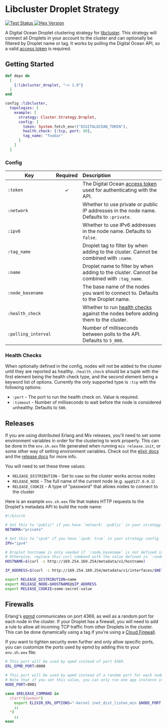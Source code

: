 # Libcluster Droplet Strategy

<a href="https://github.com/jsonmaur/libcluster_droplet/actions/workflows/test.yml">
  <img alt="Test Status" src="https://img.shields.io/github/actions/workflow/status/jsonmaur/libcluster_droplet/test.yml?label=test&style=plastic">
</a>

<a href="https://hexdocs.pm/libcluster_droplet/">
  <img alt="Hex Version" src="https://img.shields.io/hexpm/v/libcluster_droplet?style=plastic" />
</a>

A Digital Ocean Droplet clustering strategy for [libcluster](https://github.com/bitwalker/libcluster). This strategy will connect all Droplets in your account to the cluster and can optionally be filtered by Droplet name or tag. It works by polling the Digital Ocean API, so a valid [access token](https://docs.digitalocean.com/reference/api/create-personal-access-token/) is required.

## Getting Started

```elixir
def deps do
  [
    {:libcluster_droplet, "~> 1.0"}
  ]
end
```

```elixir
config :libcluster,
  topologies: [
    example: [
      strategy: Cluster.Strategy.Droplet,
      config: [
        token: System.fetch_env!("DIGITALOCEAN_TOKEN"),
        health_check: {:tcp, port: 80},
        tag_name: "foobar"
      ]
    ]
  ]
```

### Config

| Key | Required | Description |
| --- | :------: | :---------- |
| `:token` | ✓ | The Digital Ocean [access token](https://docs.digitalocean.com/reference/api/create-personal-access-token/) used for authenticating with the API. |
| `:network` |  | Whether to use private or public IP addresses in the node name. Defaults to `:private`. |
| `:ipv6` |  | Whether to use IPv6 addresses in the node name. Defaults to `false`. |
| `:tag_name` |  | Droplet tag to filter by when adding to the cluster. Cannot be combined with `:name`. |
| `:name` |  | Droplet name to filter by when adding to the cluster. Cannot be combined with `:tag_name`. |
| `:node_basename` |  | The base name of the nodes you want to connect to. Defaults to the Droplet name. |
| `:health_check` |  | Whether to run [health checks](#health-checks) against the nodes before adding them to the cluster. |
| `:polling_interval` |  | Number of milliseconds between polls to the API. Defaults to `5_000`. |

### Health Checks

When optionally defined in the config, nodes will not be added to the cluster until they are reported as healthy. `:health_check` should be a tuple with the first element being the health check type, and the second element being a keyword list of options. Currently the only supported type is `:tcp` with the following options:

* `:port` - The port to run the health check on. Value is required.
* `:timeout` - Number of milliseconds to wait before the node is considered unhealthy. Defaults to `500`.

## Releases

If you are using distributed Erlang and Mix releases, you'll need to set some environment variables in order for the clustering to work properly. This can be done in the `env.sh.eex` file generated when running `mix release.init`, or some other way of setting environment variables. Check out the [elixir docs](https://elixir-lang.org/getting-started/mix-otp/config-and-releases.html#operating-system-environment-configuration) and the [release docs](https://hexdocs.pm/mix/Mix.Tasks.Release.html#module-vm-args-and-env-sh-env-bat) for more info.

You will need to set these three values:

  * `RELEASE_DISTRIBUTION` - Set to `name` so the cluster works across nodes
  * `RELEASE_NODE` - The full name of the current node (e.g. `app@127.0.0.1`)
  * `RELEASE_COOKIE` - A type of "password" that allows nodes to connect to the cluster

Here is an example `env.sh.eex` file that makes HTTP requests to the Droplet's metadata API to build the node name:

```sh
#!/bin/sh

# Set this to "public" if you have `network: :public` in your strategy config
NETWORK="private"

# Set this to "ipv6" if you have `ipv6: true` in your strategy config
IPV="ipv4"

# Droplet hostname is only needed if `:node_basename` is not defined in your strategy config.
# Otherwise, replace this curl command with the value defined in `:node_basename`.
HOSTNAME=$(curl -s http://169.254.169.254/metadata/v1/hostname)

IP_ADDRESS=$(curl -s http://169.254.169.254/metadata/v1/interfaces/$NETWORK/0/$IPV/address)

export RELEASE_DISTRIBUTION=name
export RELEASE_NODE=$HOSTNAME@$IP_ADDRESS
export RELEASE_COOKIE=some-secret-value
```

## Firewalls

Erlang's [epmd](https://www.erlang.org/doc/man/epmd.html) communicates on port 4369, as well as a random port for each node in the cluster. If your Droplet has a firewall, you will need to add a rule to allow all incoming TCP traffic from other Droplets in the cluster. This can be done dynamically using a tag if you're using a [Cloud Firewall](https://docs.digitalocean.com/products/networking/firewalls/).

If you want to tighten security even further and only allow specific ports, you can customize the ports used by epmd by adding this to your `env.sh.eex` file:

```sh
# This port will be used by epmd instead of port 4369.
ERL_EPMD_PORT=9000

# This port will be used by epmd instead of a random port for each node.
# Note that if you set this value, you can only run one app instance in each Droplet.
NODE_PORT=9001

case $RELEASE_COMMAND in
  start*|daemon*)
    export ELIXIR_ERL_OPTIONS="-kernel inet_dist_listen_min $NODE_PORT inet_dist_listen_max $NODE_PORT"
    ;;
  *)
    ;;
esac
```
